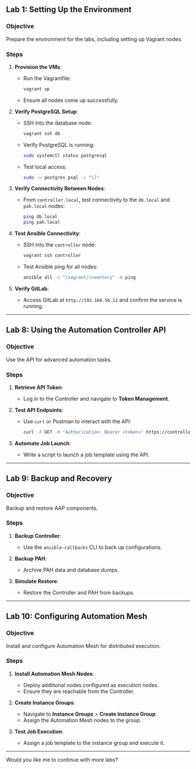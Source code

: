 ## **Lab 1: Setting Up the Environment**

### Objective
Prepare the environment for the labs, including setting up Vagrant nodes.

### Steps
1. **Provision the VMs**:
   - Run the Vagrantfile:
     ```bash
     vagrant up
     ```
   - Ensure all nodes come up successfully.

2. **Verify PostgreSQL Setup**:
   - SSH into the database node:
     ```bash
     vagrant ssh db
     ```
   - Verify PostgreSQL is running:
     ```bash
     sudo systemctl status postgresql
     ```
   - Test local access:
     ```bash
     sudo -u postgres psql -c "\l"
     ```

3. **Verify Connectivity Between Nodes**:
   - From `controller.local`, test connectivity to the `db.local` and `pah.local` nodes:
     ```bash
     ping db.local
     ping pah.local
     ```

4. **Test Ansible Connectivity**:
   - SSH into the `controller` node:
     ```bash
     vagrant ssh controller
     ```
   - Test Ansible ping for all nodes:
     ```bash
     ansible all -i "/vagrant/inventory" -m ping
     ```

5. **Verify GitLab**:
   - Access GitLab at `http://192.168.56.12` and confirm the service is running.

---


















## **Lab 8: Using the Automation Controller API**

### Objective
Use the API for advanced automation tasks.

### Steps
1. **Retrieve API Token**:
   - Log in to the Controller and navigate to **Token Management**.

2. **Test API Endpoints**:
   - Use `curl` or Postman to interact with the API:
     ```bash
     curl -X GET -H "Authorization: Bearer <token>" https://controller.local/api/v2/
     ```

3. **Automate Job Launch**:
   - Write a script to launch a job template using the API.

---

## **Lab 9: Backup and Recovery**

### Objective
Backup and restore AAP components.

### Steps
1. **Backup Controller**:
   - Use the `ansible-callbacks` CLI to back up configurations.

2. **Backup PAH**:
   - Archive PAH data and database dumps.

3. **Simulate Restore**:
   - Restore the Controller and PAH from backups.

---

## **Lab 10: Configuring Automation Mesh**

### Objective
Install and configure Automation Mesh for distributed execution.

### Steps
1. **Install Automation Mesh Nodes**:
   - Deploy additional nodes configured as execution nodes.
   - Ensure they are reachable from the Controller.

2. **Create Instance Groups**:
   - Navigate to **Instance Groups** > **Create Instance Group**.
   - Assign the Automation Mesh nodes to the group.

3. **Test Job Execution**:
   - Assign a job template to the instance group and execute it.

---

Would you like me to continue with more labs?

